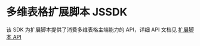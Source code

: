 # 多维表格扩展脚本 JSSDK

该 SDK 为扩展脚本提供了消费多维表格主端能力的 API，详细 API 文档见 [扩展脚本 API](https://bytedance.feishu.cn/docx/HjCEd1sPzoVnxIxF3LrcKnepnUf)
